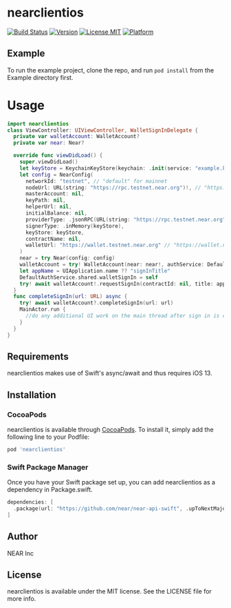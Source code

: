 # nearclientios

[![Build Status](https://travis-ci.com/nearprotocol/near-client-ios.svg?branch=master)](https://travis-ci.com/nearprotocol/near-client-ios)
[![Version](https://img.shields.io/cocoapods/v/nearclientios.svg?style=flat)](https://cocoapods.org/pods/nearclientios)
[![License MIT](https://img.shields.io/github/license/nearprotocol/near-client-ios)](https://github.com/nearprotocol/near-client-ios/blob/master/LICENSE)
[![Platform](https://img.shields.io/cocoapods/p/nearclientios.svg?style=flat)](https://cocoapods.org/pods/nearclientios)

## Example

To run the example project, clone the repo, and run `pod install` from the Example directory first.

# Usage

```swift
import nearclientios
class ViewController: UIViewController, WalletSignInDelegate {
  private var walletAccount: WalletAccount?
  private var near: Near?

  override func viewDidLoad() {
    super.viewDidLoad()
    let keyStore = KeychainKeyStore(keychain: .init(service: "example.keystore"))
    let config = NearConfig(
      networkId: "testnet", // "default" for mainnet 
      nodeUrl: URL(string: "https://rpc.testnet.near.org")!, // "https://rpc.mainnet.near.org" for mainnet
      masterAccount: nil,
      keyPath: nil,
      helperUrl: nil,
      initialBalance: nil,
      providerType: .jsonRPC(URL(string: "https://rpc.testnet.near.org")!), // "https://rpc.mainnet.near.org" for mainnet
      signerType: .inMemory(keyStore),
      keyStore: keyStore,
      contractName: nil,
      walletUrl: "https://wallet.testnet.near.org" // "https://wallet.near.org" for mainnet
    )
    near = try Near(config: config)
    walletAccount = try! WalletAccount(near: near!, authService: DefaultAuthService.shared) // a failed try here represents a configuration error, not a runtime error. It's safe to store a `WalletAccount!`.
    let appName = UIApplication.name ?? "signInTitle"
    DefaultAuthService.shared.walletSignIn = self
    try! await walletAccount!.requestSignIn(contractId: nil, title: appName, presentingViewController: self)
  }
  func completeSignIn(url: URL) async {
    try! await walletAccount?.completeSignIn(url: url)
    MainActor.run {
      //do any additional UI work on the main thread after sign in is complete
    }
  }
}
```

## Requirements

nearclientios makes use of Swift's async/await and thus requires iOS 13.

## Installation

### CocoaPods
nearclientios is available through [CocoaPods](https://cocoapods.org). To install
it, simply add the following line to your Podfile:

```ruby
pod 'nearclientios'
```

### Swift Package Manager
Once you have your Swift package set up, you can add nearclientios as a dependency in Package.swift.

```swift
dependencies: [
  .package(url: "https://github.com/near/near-api-swift", .upToNextMajor(from: "1.0.29"))
]
```

## Author

NEAR Inc

## License

nearclientios is available under the MIT license. See the LICENSE file for more info.

